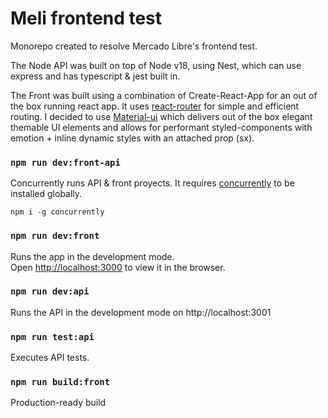 # Meli frontend test 

Monorepo created to resolve Mercado Libre's frontend test.

The Node API was built on top of Node v18, using Nest, which can use express and has typescript & jest built in.

The Front was built using a combination of Create-React-App for an out of the box running react app.
It uses [react-router](https://reactrouter.com/en/main) for simple and efficient routing.
I decided to use [Material-ui](https://mui.com/) which delivers out of the box elegant themable UI elements and allows for performant styled-components with emotion + inline dynamic styles with an attached prop (sx).

### `npm run dev:front-api`

Concurrently runs API & front proyects.
It requires [concurrently](https://www.npmjs.com/package/concurrently) to be installed globally.

```
npm i -g concurrently
```

### `npm run dev:front`

Runs the app in the development mode.\
Open [http://localhost:3000](http://localhost:3000) to view it in the browser.

### `npm run dev:api`

Runs the API in the development mode on http://localhost:3001

### `npm run test:api`

Executes API tests.

### `npm run build:front`

Production-ready build